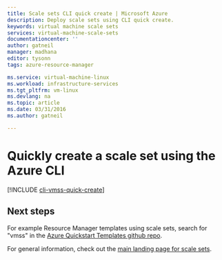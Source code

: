 ```yaml
---
title: Scale sets CLI quick create | Microsoft Azure
description: Deploy scale sets using CLI quick create.
keywords: virtual machine scale sets
services: virtual-machine-scale-sets
documentationcenter: ''
author: gatneil
manager: madhana
editor: tysonn
tags: azure-resource-manager

ms.service: virtual-machine-linux
ms.workload: infrastructure-services
ms.tgt_pltfrm: vm-linux
ms.devlang: na
ms.topic: article
ms.date: 03/31/2016
ms.author: gatneil

---
```

# Quickly create a scale set using the Azure CLI
[!INCLUDE [cli-vmss-quick-create](../../includes/virtual-machines-linux-cli-vmss-quick-create-include.md)]

## Next steps
For example Resource Manager templates using scale sets, search for "vmss" in the [Azure Quickstart Templates github repo](https://github.com/Azure/azure-quickstart-templates).

For general information, check out the [main landing page for scale sets](https://azure.microsoft.com/services/virtual-machine-scale-sets/).

